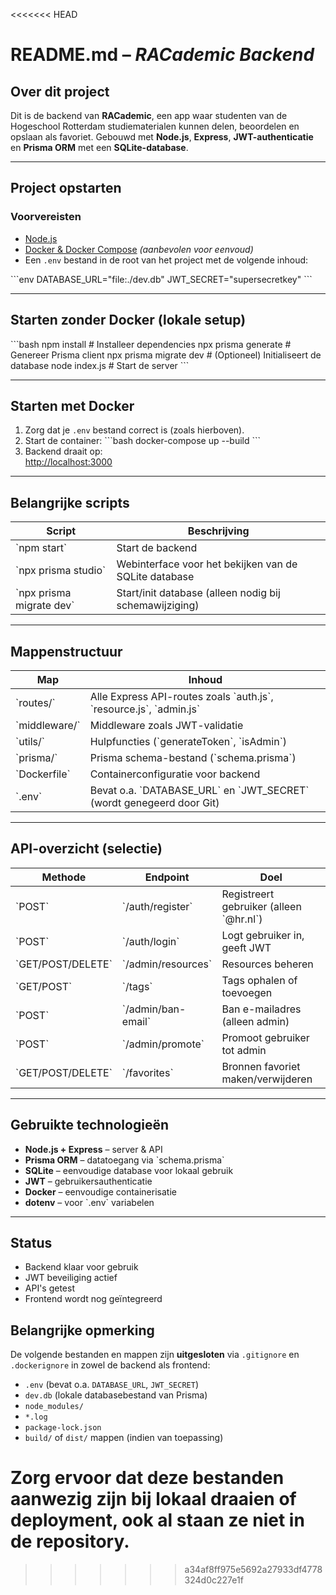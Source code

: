 <<<<<<< HEAD
# README.md – _RACademic Backend_

## Over dit project

Dit is de backend van **RACademic**, een app waar studenten van de Hogeschool Rotterdam studiematerialen kunnen delen, beoordelen en opslaan als favoriet. Gebouwd met **Node.js**, **Express**, **JWT-authenticatie** en **Prisma ORM** met een **SQLite-database**.

---

## Project opstarten

### Voorvereisten

- [Node.js](https://nodejs.org/)
- [Docker & Docker Compose](https://docs.docker.com/compose/) _(aanbevolen voor eenvoud)_
- Een `.env` bestand in de root van het project met de volgende inhoud:

\`\`\`env
DATABASE_URL="file:./dev.db"
JWT_SECRET="supersecretkey"
\`\`\`

---

## Starten zonder Docker (lokale setup)

\`\`\`bash
npm install # Installeer dependencies
npx prisma generate # Genereer Prisma client
npx prisma migrate dev # (Optioneel) Initialiseert de database
node index.js # Start de server
\`\`\`

---

## Starten met Docker

1. Zorg dat je `.env` bestand correct is (zoals hierboven).
2. Start de container:
   \`\`\`bash
   docker-compose up --build
   \`\`\`
3. Backend draait op:  
   [http://localhost:3000](http://localhost:3000)

---

## Belangrijke scripts

| Script                     | Beschrijving                                           |
| -------------------------- | ------------------------------------------------------ |
| \`npm start\`              | Start de backend                                       |
| \`npx prisma studio\`      | Webinterface voor het bekijken van de SQLite database  |
| \`npx prisma migrate dev\` | Start/init database (alleen nodig bij schemawijziging) |

---

## Mappenstructuur

| Map             | Inhoud                                                                   |
| --------------- | ------------------------------------------------------------------------ |
| \`routes/\`     | Alle Express API-routes zoals \`auth.js\`, \`resource.js\`, \`admin.js\` |
| \`middleware/\` | Middleware zoals JWT-validatie                                           |
| \`utils/\`      | Hulpfuncties (\`generateToken\`, \`isAdmin\`)                            |
| \`prisma/\`     | Prisma schema-bestand (\`schema.prisma\`)                                |
| \`Dockerfile\`  | Containerconfiguratie voor backend                                       |
| \`.env\`        | Bevat o.a. \`DATABASE_URL\` en \`JWT_SECRET\` (wordt genegeerd door Git) |

---

## API-overzicht (selectie)

| Methode             | Endpoint             | Doel                                      |
| ------------------- | -------------------- | ----------------------------------------- |
| \`POST\`            | \`/auth/register\`   | Registreert gebruiker (alleen \`@hr.nl\`) |
| \`POST\`            | \`/auth/login\`      | Logt gebruiker in, geeft JWT              |
| \`GET/POST/DELETE\` | \`/admin/resources\` | Resources beheren                         |
| \`GET/POST\`        | \`/tags\`            | Tags ophalen of toevoegen                 |
| \`POST\`            | \`/admin/ban-email\` | Ban e-mailadres (alleen admin)            |
| \`POST\`            | \`/admin/promote\`   | Promoot gebruiker tot admin               |
| \`GET/POST/DELETE\` | \`/favorites\`       | Bronnen favoriet maken/verwijderen        |

---

## Gebruikte technologieën

- **Node.js + Express** – server & API
- **Prisma ORM** – datatoegang via \`schema.prisma\`
- **SQLite** – eenvoudige database voor lokaal gebruik
- **JWT** – gebruikersauthenticatie
- **Docker** – eenvoudige containerisatie
- **dotenv** – voor \`.env\` variabelen

---

## Status

- Backend klaar voor gebruik
- JWT beveiliging actief
- API's getest
- Frontend wordt nog geïntegreerd

## Belangrijke opmerking

De volgende bestanden en mappen zijn **uitgesloten** via `.gitignore` en `.dockerignore` in zowel de backend als frontend:

- `.env` (bevat o.a. `DATABASE_URL`, `JWT_SECRET`)
- `dev.db` (lokale databasebestand van Prisma)
- `node_modules/`
- `*.log`
- `package-lock.json`
- `build/` of `dist/` mappen (indien van toepassing)

Zorg ervoor dat deze bestanden aanwezig zijn bij lokaal draaien of deployment, ook al staan ze niet in de repository.
=======

>>>>>>> a34af8ff975e5692a27933df4778324d0c227e1f
